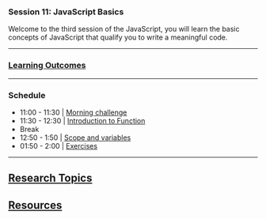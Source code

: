 ### Session 11: JavaScript Basics

Welcome to the third session of the JavaScript, you will learn the basic concepts of JavaScript that qualify you to write a meaningful code.

---

### **[Learning Outcomes](./learning-outcomes.md)**

---

### Schedule

- 11:00 - 11:30 | [Morning challenge](./morning-challenge.md)
- 11:30 - 12:30 | [Introduction to Function](./intro-to-functions.md)
- Break
- 12:50 - 1:50 | [Scope and variables](./var-let-const.md)
- 01:50 - 2:00 | [Exercises](./)

---

## **[Research Topics](./research-topics.md)**

## **[Resources](./resources.md)**
